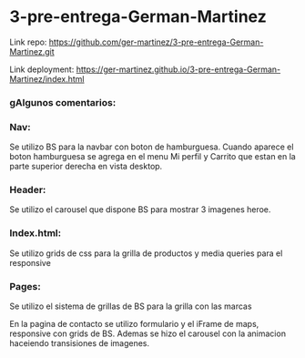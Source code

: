 # 3-pre-entrega-German-Martinez
Link repo: https://github.com/ger-martinez/3-pre-entrega-German-Martinez.git

Link deployment: https://ger-martinez.github.io/3-pre-entrega-German-Martinez/index.html


### gAlgunos comentarios:
### Nav:
Se utilizo BS para la navbar con boton de hamburguesa. Cuando aparece el boton hamburguesa se agrega en el menu Mi perfil y Carrito que estan en la parte superior derecha en vista desktop.
### Header:
Se utilizo el carousel que dispone BS para mostrar 3 imagenes heroe.
### Index.html:
Se utilizo grids de css para la grilla de productos y media queries para el responsive
### Pages:
Se utilizo el sistema de grillas de BS para la grilla con las marcas

En la pagina de contacto se utilizo formulario y el iFrame de maps, responsive con grids de BS. Ademas se hizo el carousel con la animacion haceiendo transisiones de imagenes.
